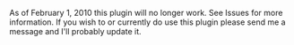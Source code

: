 As of February 1, 2010 this plugin will no longer work.  See Issues for more information.  If you wish to or currently do use this plugin please send me a message and I'll probably update it.
